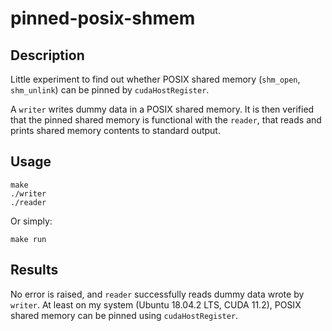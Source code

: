 # pinned-posix-shmem

## Description
Little experiment to find out whether POSIX shared memory (`shm_open`, `shm_unlink`) can be pinned by `cudaHostRegister`.


A `writer` writes dummy data in a POSIX shared memory. It is then verified that the pinned shared memory is functional with the `reader`, that reads and prints shared memory contents to standard output.


## Usage
```
make
./writer
./reader
```

Or simply:
```
make run
```


## Results
No error is raised, and `reader` successfully reads dummy data wrote by `writer`. At least on my system (Ubuntu 18.04.2 LTS, CUDA 11.2), POSIX shared memory can be pinned using `cudaHostRegister`.
